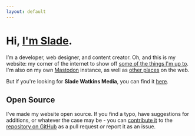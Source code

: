 ```yaml
---
layout: default
---
```


# Hi, [I'm Slade](/about/).

I’m a developer, web designer, and content creator. Oh, and this is my website: my corner of the internet to show off [some of the things I'm up to](/blonger/). I'm also on my own [Mastodon](https://pope.party/@slade) instance, as well as [other places](https://linktr.ee/sladewatkins) on the web. 

But if you're looking for **Slade Watkins Media**, you can find it [here](https://media.sites.sladewatkins.com).

## Open Source
I've made my website open source. If you find a typo, have suggestions for additions, or whatever the case may be - you can [contribute it](https://www.sladewatkins.com/docs/website/contributing/) to the [repository on GitHub](https://github.com/sladewatkins/website) as a pull request *or* report it as an issue.